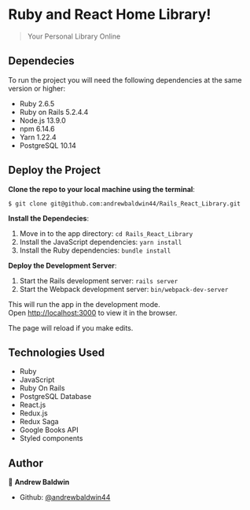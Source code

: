 # Ruby and React Home Library!

> Your Personal Library Online

## Dependecies

To run the project you will need the following dependencies at the same version or higher:

- Ruby 2.6.5
- Ruby on Rails 5.2.4.4
- Node.js 13.9.0
- npm 6.14.6
- Yarn 1.22.4
- PostgreSQL 10.14

## Deploy the Project

__Clone the repo to your local machine using the terminal__:
```
$ git clone git@github.com:andrewbaldwin44/Rails_React_Library.git
```

__Install the Dependecies__:
1. Move in to the app directory: `cd Rails_React_Library`
2. Install the JavaScript dependencies: `yarn install`
3. Install the Ruby dependencies: `bundle install`

__Deploy the Development Server__:
1. Start the Rails development server: `rails server`
2. Start the Webpack development server: `bin/webpack-dev-server`

This will run the app in the development mode.<br />
Open [http://localhost:3000](http://localhost:3000) to view it in the browser.

The page will reload if you make edits.

## Technologies Used

- Ruby
- JavaScript
- Ruby On Rails
- PostgreSQL Database
- React.js
- Redux.js
- Redux Saga
- Google Books API
- Styled components

## Author

👤 **Andrew Baldwin**

- Github: [@andrewbaldwin44](https://github.com/andrewbaldwin44)
